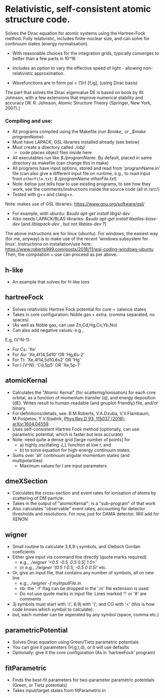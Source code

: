 # Relativistic, self-consistent atomic structure code.

Solves the Dirac equation for atomic systems using the Hartree-Fock method.
Fully relativistic, includes finite-nuclear size, and can
solve for continuum states (energy normalisation).

 * With reasonable choices for the integration grids, typically converges
to better than a few parts in 10^16

 * Includes an option to vary the effective speed of light -
allowing non-relativistic approximation.

 * Wavefunctions are in form psi = (1/r) [f,ig], (using Dirac basis)

The part that solves the Dirac eigenvalue DE is based on book by W. Johnson,
with a few extensions that improve numerical stability and accuracy
 [W. R. Johnson, Atomic Structure Theory (Springer, New York, 2007).]

### Compiling and use:

 * All programs compiled using the Makefile
 (run _$make_ or _$make programName_)
 * Must have LAPACK, GSL libraries installed already (see below)
 * Must create a directory called _./obj/_
   * code places object files inside here
 * All executables run like _$./programName_. By default, placed in same
  directory as makefile (can change this in make)
 * All programs have input options, stored and read from 'programName.in' file
   (can also give a different input file on runtime, e.g., to read input from
    `otherFile.txt`: _$./programName otherFile.txt_)
 * Note: below just tells how to use existing programs, to see how they work,
 see the comments/instructions inside the source code (all in /src/)
 * Tested with g++ and clang++.

Note: makes use of GSL libraries: https://www.gnu.org/software/gsl/

  * For example, with ubuntu: _$sudo apt-get install libgsl-dev_
  * Also needs LAPACK/BLAS libraries:
  _$sudo apt-get install libatlas-base-dev_ [and _liblapack-dev_ , but not _libblas-dev_ ?]

The above instructions are for linux (ubuntu). For windows, the easiest way (for me, anyway) is to make use of the recent 'windows subsystem for linux'. Instructions on installation/use here: https://www.roberts999.com/posts/2018/11/wsl-coding-windows-ubuntu
Then, the compilation + use can proceed as per above.

## h-like

 * An example that solves for H-like ions

## hartreeFock

 * Solves relativistic Hartree Fock potential for core + valence states
 * Takes in core configuration: Noble gas + extra. (comma separated, no spaces)
 * (As well as Noble gas, can use Zn,Cd,Hg,Cn,Yb,No)
 * Can also add negative values: e.g.,

E.g. (V^N-1):
   * For Cs: 'Xe'
   * For Au: 'Xe,4f14,5d10' OR 'Hg,6s-2'
   * For Tl: 'Xe,4f14,5d10,6s2' OR 'Hg'
   * For I (V^N): 'Cd,5p5' OR 'Xe,5p-1'


## atomicKernal

 * Calculates the "Atomic Kernal" (for scattering/ionisation) for each core
 orbital, as a function of momentum transfer (q), and energy deposition (dE).
 Writes result to human-readable (and gnuplot-friendly) file, and/or binary.
 * For definitions/details, see: B.M.Roberts, V.A.Dzuba, V.V.Flambaum, M.Pospelov, Y.V.Stadnik,
 [Phys.Rev.D 93, 115037 (2016)](https://link.aps.org/doi/10.1103/PhysRevD.93.115037 "pay-walled");
 [arXiv:1604.04559](https://arxiv.org/abs/1604.04559 "free download").
 * Uses self-consistent Hartree Fock method
(optionally, can use parametric potential, which is faster but less accurate)
 * Note: need quite a dense grid [large number of points] for
   * a) highly oscillating J_L function at low r, and
   * b) to solve equation for high-energy continuum states.
 * Sums over 'all' continuum angular momentum states (and multipolarities)
   * Maximum values for l are input parameters

## dmeXSection

 * Calculates the cross-section and event rates for ionisation of atoms
 by scattering of DM particle.
 * Takes in the output of "atomicKernal"; is a "sub-program" of that work
 * Also calculates "observable" event rates, accounting for detector thresholds
 and resolutions. For now, just for DAMA detector. Will add for XENON

## wigner
 * Small routine to calculate 3,6,9-j symbols, and Clebsch Gordan coeficients
 * Either give input via command line directly (quote marks required)
   * e.g., _./wigner '<0.5 -0.5, 0.5 0.5| 1 0>'_
   * or e.g., _./wigner '(0.5 1 0.5, -0.5 0 0.5)'_ etc.
 * Or, give an input file, that contains any number of symbols, all on new line
   * e.g., _./wigner -f myInputFile.in_
   * nb: the '-f' flag can be dropped in the '.in' file extension is used
   * Do not use quote marks in input file. Lines marked '!' or '#' are comments
 * 3j symbols must start with '('; 6,9j with '{', and CG with '<' (this is how code knows which symbol to calculate).
 * but, each number can be seperated by any symbol (space, comma etc.)

## parametricPotential

 * Solves Dirac equation using Green/Tietz parametric potentials
 * You can give it parameters (H,g,t,d), or it will use defaults
 * Optionally: give it the core configuration (As in 'hartreeFock' program)

## fitParametric

 * Finds the best-fit parameters for two-parameter parametric potentials
   (Green, or Tietz potentials)
 * Takes input/target states from fitParametric.in
